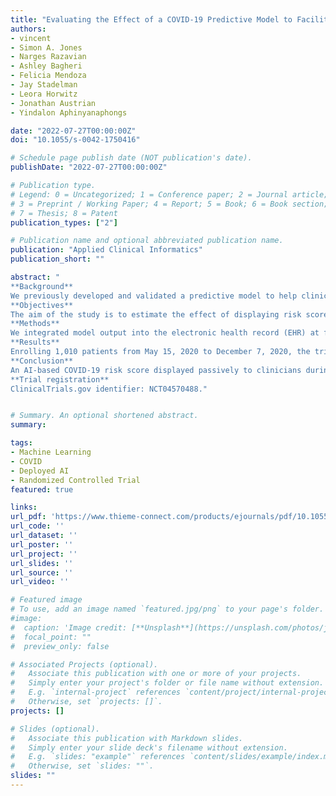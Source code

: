 ```yaml
---
title: "Evaluating the Effect of a COVID-19 Predictive Model to Facilitate Discharge: A Randomized Controlled Trial"
authors:
- vincent
- Simon A. Jones
- Narges Razavian
- Ashley Bagheri
- Felicia Mendoza
- Jay Stadelman
- Leora Horwitz
- Jonathan Austrian
- Yindalon Aphinyanaphongs

date: "2022-07-27T00:00:00Z"
doi: "10.1055/s-0042-1750416"

# Schedule page publish date (NOT publication's date).
publishDate: "2022-07-27T00:00:00Z"

# Publication type.
# Legend: 0 = Uncategorized; 1 = Conference paper; 2 = Journal article;
# 3 = Preprint / Working Paper; 4 = Report; 5 = Book; 6 = Book section;
# 7 = Thesis; 8 = Patent
publication_types: ["2"]

# Publication name and optional abbreviated publication name.
publication: "Applied Clinical Informatics"
publication_short: ""

abstract: "
**Background**
We previously developed and validated a predictive model to help clinicians identify hospitalized adults with coronavirus disease 2019 (COVID-19) who may be ready for discharge given their low risk of adverse events. Whether this algorithm can prompt more timely discharge for stable patients in practice is unknown.
**Objectives**
The aim of the study is to estimate the effect of displaying risk scores on length of stay (LOS).
**Methods**
We integrated model output into the electronic health record (EHR) at four hospitals in one health system by displaying a green/orange/red score indicating low/moderate/high-risk in a patient list column and a larger COVID-19 summary report visible for each patient. Display of the score was pseudo-randomized 1:1 into intervention and control arms using a patient identifier passed to the model execution code. Intervention effect was assessed by comparing LOS between intervention and control groups. Adverse safety outcomes of death, hospice, and re-presentation were tested separately and as a composite indicator. We tracked adoption and sustained use through daily counts of score displays.
**Results**
Enrolling 1,010 patients from May 15, 2020 to December 7, 2020, the trial found no detectable difference in LOS. The intervention had no impact on safety indicators of death, hospice or re-presentation after discharge. The scores were displayed consistently throughout the study period but the study lacks a causally linked process measure of provider actions based on the score. Secondary analysis revealed complex dynamics in LOS temporally, by primary symptom, and hospital location.
**Conclusion**
An AI-based COVID-19 risk score displayed passively to clinicians during routine care of hospitalized adults with COVID-19 was safe but had no detectable impact on LOS. Health technology challenges such as insufficient adoption, nonuniform use, and provider trust compounded with temporal factors of the COVID-19 pandemic may have contributed to the null result.
**Trial registration**
ClinicalTrials.gov identifier: NCT04570488."


# Summary. An optional shortened abstract.
summary: 

tags:
- Machine Learning 
- COVID
- Deployed AI
- Randomized Controlled Trial
featured: true

links:
url_pdf: 'https://www.thieme-connect.com/products/ejournals/pdf/10.1055/s-0042-1750416.pdf'
url_code: ''
url_dataset: ''
url_poster: ''
url_project: ''
url_slides: ''
url_source: ''
url_video: ''

# Featured image
# To use, add an image named `featured.jpg/png` to your page's folder. 
#image:
#  caption: 'Image credit: [**Unsplash**](https://unsplash.com/photos/jdD8gXaTZsc)'
#  focal_point: ""
#  preview_only: false

# Associated Projects (optional).
#   Associate this publication with one or more of your projects.
#   Simply enter your project's folder or file name without extension.
#   E.g. `internal-project` references `content/project/internal-project/index.md`.
#   Otherwise, set `projects: []`.
projects: []

# Slides (optional).
#   Associate this publication with Markdown slides.
#   Simply enter your slide deck's filename without extension.
#   E.g. `slides: "example"` references `content/slides/example/index.md`.
#   Otherwise, set `slides: ""`.
slides: ""
---
```

